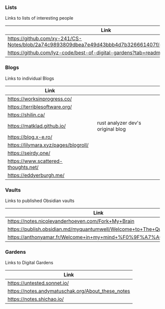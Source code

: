 ### Lists
Links to lists of interesting people

| Link                                                                                              |     |
| ------------------------------------------------------------------------------------------------- | --- |
| https://github.com/xy-241/CS-Notes/blob/2a74c9893809dbea7e49d43bbb4d7b326661407f/docs/showcase.md |     |
| https://github.com/lyz-code/best-of-digital-gardens?tab=readme-ov-file                            |     |

### Blogs
Links to individual Blogs

| Link                                 |                                   |
| ------------------------------------ | --------------------------------- |
| https://worksinprogress.co/          |                                   |
| https://terriblesoftware.org/        |                                   |
| https://shilin.ca/                   |                                   |
| https://matklad.github.io/           | rust analyzer dev's original blog |
| https://blog.x-e.ro/                 |                                   |
| https://lilymara.xyz/pages/blogroll/ |                                   |
| https://seirdy.one/                  |                                   |
| https://www.scattered-thoughts.net/  |                                   |
| https://eddyerburgh.me/              |                                   |
### Vaults
Links to published Obsidian vaults

| Link                                                                  |     |
| --------------------------------------------------------------------- | --- |
| https://notes.nicolevanderhoeven.com/Fork+My+Brain                    |     |
| https://publish.obsidian.md/myquantumwell/Welcome+to+The+Quantum+Well |     |
| https://anthonyamar.fr/Welcome+in+my+mind+%F0%9F%A7%A0                |     |
### Gardens
Links to Digital Gardens

| Link                                              |
| ------------------------------------------------- |
| https://untested.sonnet.io/                       |
| https://notes.andymatuschak.org/About_these_notes |
| https://notes.shichao.io/                         |
